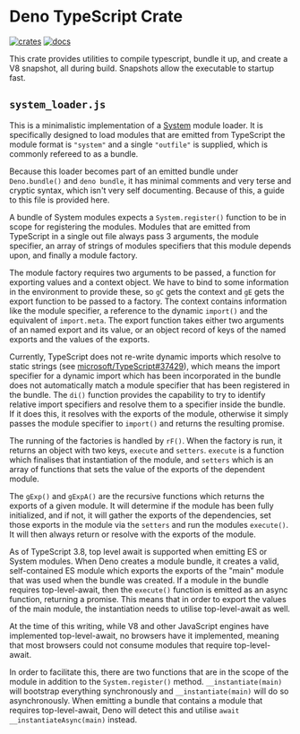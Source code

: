 # Deno TypeScript Crate

[![crates](https://img.shields.io/crates/v/deno_typescript.svg)](https://crates.io/crates/deno_typescript)
[![docs](https://docs.rs/deno_typescript/badge.svg)](https://docs.rs/deno_typescript)

This crate provides utilities to compile typescript, bundle it up, and create a
V8 snapshot, all during build. Snapshots allow the executable to startup fast.

## `system_loader.js`

This is a minimalistic implementation of a
[System](https://github.com/systemjs/systemjs) module loader. It is specifically
designed to load modules that are emitted from TypeScript the module format is
`"system"` and a single `"outfile"` is supplied, which is commonly refereed to
as a bundle.

Because this loader becomes part of an emitted bundle under `Deno.bundle()` and
`deno bundle`, it has minimal comments and very terse and cryptic syntax, which
isn't very self documenting. Because of this, a guide to this file is provided
here.

A bundle of System modules expects a `System.register()` function to be in scope
for registering the modules. Modules that are emitted from TypeScript in a
single out file always pass 3 arguments, the module specifier, an array of
strings of modules specifiers that this module depends upon, and finally a
module factory.

The module factory requires two arguments to be passed, a function for exporting
values and a context object. We have to bind to some information in the
environment to provide these, so `gC` gets the context and `gE` gets the export
function to be passed to a factory. The context contains information like the
module specifier, a reference to the dynamic `import()` and the equivalent of
`import.meta`. The export function takes either two arguments of an named export
and its value, or an object record of keys of the named exports and the values
of the exports.

Currently, TypeScript does not re-write dynamic imports which resolve to static
strings (see
[microsoft/TypeScript#37429](https://github.com/microsoft/TypeScript/issues/37429)),
which means the import specifier for a dynamic import which has been
incorporated in the bundle does not automatically match a module specifier that
has been registered in the bundle. The `di()` function provides the capability
to try to identify relative import specifiers and resolve them to a specifier
inside the bundle. If it does this, it resolves with the exports of the module,
otherwise it simply passes the module specifier to `import()` and returns the
resulting promise.

The running of the factories is handled by `rF()`. When the factory is run, it
returns an object with two keys, `execute` and `setters`. `execute` is a
function which finalises that instantiation of the module, and `setters` which
is an array of functions that sets the value of the exports of the dependent
module.

The `gExp()` and `gExpA()` are the recursive functions which returns the exports
of a given module. It will determine if the module has been fully initialized,
and if not, it will gather the exports of the dependencies, set those exports in
the module via the `setters` and run the modules `execute()`. It will then
always return or resolve with the exports of the module.

As of TypeScript 3.8, top level await is supported when emitting ES or System
modules. When Deno creates a module bundle, it creates a valid, self-contained
ES module which exports the exports of the "main" module that was used when the
bundle was created. If a module in the bundle requires top-level-await, then the
`execute()` function is emitted as an async function, returning a promise. This
means that in order to export the values of the main module, the instantiation
needs to utilise top-level-await as well.

At the time of this writing, while V8 and other JavaScript engines have
implemented top-level-await, no browsers have it implemented, meaning that most
browsers could not consume modules that require top-level-await.

In order to facilitate this, there are two functions that are in the scope of
the module in addition to the `System.register()` method. `__instantiate(main)`
will bootstrap everything synchronously and `__instantiate(main)` will do so
asynchronously. When emitting a bundle that contains a module that requires
top-level-await, Deno will detect this and utilise
`await __instantiateAsync(main)` instead.
